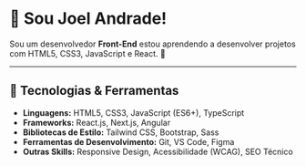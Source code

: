 # 👋 Sou Joel Andrade!

Sou um desenvolvedor **Front-End** estou aprendendo a desenvolver projetos com HTML5, CSS3, JavaScript e React. 🚀 

---

## 🚀 Tecnologias & Ferramentas
- **Linguagens:** HTML5, CSS3, JavaScript (ES6+), TypeScript
- **Frameworks:** React.js, Next.js, Angular
- **Bibliotecas de Estilo:** Tailwind CSS, Bootstrap, Sass
- **Ferramentas de Desenvolvimento:** Git, VS Code, Figma
- **Outras Skills:** Responsive Design, Acessibilidade (WCAG), SEO Técnico
